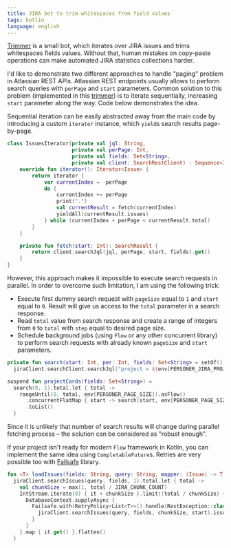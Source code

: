 ```yaml
---
title: JIRA bot to trim whitespaces from field values
tags: kotlin
language: english
---
```


[Trimmer](@gh(maksar)) is a small bot, which iterates over JIRA issues and trims whitespaces fields values. Without that, human mistakes on copy-paste operations can make automated JIRA statistics collections harder.

<!--more-->

I'd like to demonstrate two different approaches to handle "paging" problem in Atlassian REST APIs. Atlassian REST endpoints usually allows to perform search queries with `perPage` and `start` parameters. Common solution to this problem (implemented in this [trimmer](@gh(maksar))) is to iterate sequentially, increasing `start` parameter along the way. Code below demonstrates the idea.

Sequential iteration can be easily abstracted away from the main code by introducing a custom `iterator` instance, which `yield`s search results page-by-page.

```kotlin
class IssuesIterator(private val jql: String,
                     private val perPage: Int,
                     private val fields: Set<String>,
                     private val client: SearchRestClient) : Sequence<Issue> {
    override fun iterator(): Iterator<Issue> {
        return iterator {
            var currentIndex = -perPage
            do {
                currentIndex += perPage
                print(".")
                val currentResult = fetch(currentIndex)
                yieldAll(currentResult.issues)
            } while (currentIndex + perPage < currentResult.total)
        }
    }

    private fun fetch(start: Int): SearchResult {
        return client.searchJql(jql, perPage, start, fields).get()
    }
}
```

However, this approach makes it impossible to execute search requests in parallel. In order to overcome such limitation, I am using the following trick:

* Execute first dummy search request with `pageSize` equal to `1` and `start` equal to `0`. Result will give us access to the `total` parameter in a search response.
* Read `total` value from search response and create a range of integers from `0` to `total` with `step` equal to desired page size.
* Schedule background jobs (using `Flow` or any other concurrent library) to perform search requests with already known `pageSize` and `start` parameters.

```kotlin
private fun search(start: Int, per: Int, fields: Set<String> = setOf()): SearchResult =
  jiraClient.searchClient.searchJql("project = ${env[PERSONER_JIRA_PROJECT]}", per, start, MINIMUM_SET_OF_FIELDS.plus(fields)).get()

suspend fun projectCards(fields: Set<String>) =
  search(0, 1).total.let { total ->
    rangeUntil(0, total, env[PERSONER_PAGE_SIZE]).asFlow()
      .concurrentFlatMap { start -> search(start, env[PERSONER_PAGE_SIZE], fields).issues }
      .toList()
  }
```

Since it is unlikely that number of search results will change during parallel fetching process – the solution can be considered as "robust enough".

If your project isn't ready for modern `Flow` framework in Kotlin, you can implement the same idea using `CompletableFuture`s. Retries are very possible too with [Failsafe](@gh(failsafe-lib):failsafe) library.

```kotlin
fun <T> loadIssues(fields: String, query: String, mapper: (Issue) -> T): List<T> =
  jiraClient.searchIssues(query, fields, 1).total.let { total ->
    val chunkSize = max(1, total / JIRA_CHUNK_COUNT)
    IntStream.iterate(0) { it + chunkSize }.limit((total / chunkSize) + 1L).toList().map { start ->
      DatabaseContext.supplyAsync {
        Failsafe.with(RetryPolicy<List<T>>().handle(RestException::class.java).withMaxRetries(3)).get { ->
          jiraClient.searchIssues(query, fields, chunkSize, start).issues.map(mapper)
        }
      }
    }.map { it.get() }.flatten()
  }
```